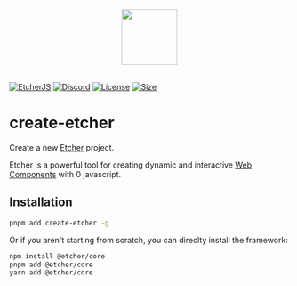<div align="center">
  <img src="https://etcherjs.vercel.app/assets/etcher.png" width="100"/>
</div>

<br/>

[size-img]: https://img.shields.io/bundlephobia/minzip/create-etcher?color=d34ebb&style=for-the-badge
[site-img]: https://img.shields.io/badge/EtcherJS-d34ebb?style=for-the-badge
[license-img]: https://img.shields.io/npm/l/@etcher/core?color=d34ebb&style=for-the-badge
[discord-img]: https://img.shields.io/badge/Discord-d34ebb?style=for-the-badge

[![EtcherJS][site-img]](https://etcherjs.vercel.app)
[![Discord][discord-img]](https://discord.gg/Vqd3BRFR5D)
[![License][license-img]](https://github.com/etcherjs/etcher/tree/main/LICENSE.md)
[![Size][size-img]](https://bundlephobia.com/result?p=@etcher/core)

# create-etcher

Create a new [Etcher](https://npmjs.com/package/@etcher/core) project.

Etcher is a powerful tool for creating dynamic and interactive [Web Components](https://developer.mozilla.org/en-US/docs/Web/Web_Components) with 0 javascript.

## Installation

```bash
pnpm add create-etcher -g
```

Or if you aren't starting from scratch, you can direclty install the framework:

```bash
npm install @etcher/core
pnpm add @etcher/core
yarn add @etcher/core
```

